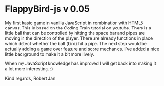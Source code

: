 # FlappyBird-js v 0.05

My first basic game in vanilla JavaScript in combination with HTML5 canvas. This is based on the Coding Train tutorial on youtube. 
There is a little ball that can be controlled by hitting the space bar and pipes are moving in the direction of the player.
There are already functions in place which detect whether the ball (bird) hit a pipe. The next step would be actually adding a game over feature
and score mechanics. I've added a nice little background to make it a bit more lively.

When my JavaScript knowledge has improved I will get back into making it a lot more interesting. :)

Kind regards, Robert Jan
